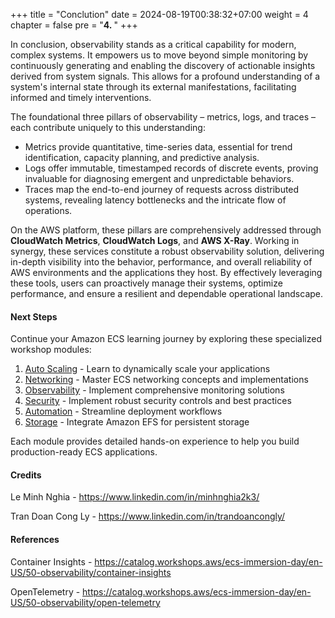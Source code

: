 +++
title = "Conclution"
date = 2024-08-19T00:38:32+07:00
weight = 4
chapter = false
pre = "<b>4. </b>"
+++

In conclusion, observability stands as a critical capability for modern, complex systems. It empowers us to move beyond simple monitoring by continuously generating and enabling the discovery of actionable insights derived from system signals. This allows for a profound understanding of a system's internal state through its external manifestations, facilitating informed and timely interventions.

The foundational three pillars of observability – metrics, logs, and traces – each contribute uniquely to this understanding:

- Metrics provide quantitative, time-series data, essential for trend identification, capacity planning, and predictive analysis.
- Logs offer immutable, timestamped records of discrete events, proving invaluable for diagnosing emergent and unpredictable behaviors.
- Traces map the end-to-end journey of requests across distributed systems, revealing latency bottlenecks and the intricate flow of operations.

On the AWS platform, these pillars are comprehensively addressed through **CloudWatch Metrics**, **CloudWatch Logs**, and **AWS X-Ray**. Working in synergy, these services constitute a robust observability solution, delivering in-depth visibility into the behavior, performance, and overall reliability of AWS environments and the applications they host. By effectively leveraging these tools, users can proactively manage their systems, optimize performance, and ensure a resilient and dependable operational landscape.

#### Next Steps

Continue your Amazon ECS learning journey by exploring these specialized workshop modules:

1. [Auto Scaling](https://aws-fcj-ecs-workshop.github.io/Amazon-ECS-Immersion-Day/auto-scaling/) - Learn to dynamically scale your applications
2. [Networking](https://aws-fcj-ecs-workshop.github.io/Amazon-ECS-Immersion-Day/networking/) - Master ECS networking concepts and implementations
3. [Observability](https://aws-fcj-ecs-workshop.github.io/Amazon-ECS-Immersion-Day/observability/) - Implement comprehensive monitoring solutions
4. [Security](https://aws-fcj-ecs-workshop.github.io/Amazon-ECS-Immersion-Day/security/) - Implement robust security controls and best practices
5. [Automation](https://aws-fcj-ecs-workshop.github.io/Amazon-ECS-Immersion-Day/automation/) - Streamline deployment workflows
6. [Storage](https://aws-fcj-ecs-workshop.github.io/Amazon-ECS-Immersion-Day/storage) - Integrate Amazon EFS for persistent storage

Each module provides detailed hands-on experience to help you build production-ready ECS applications.

#### Credits

Le Minh Nghia - https://www.linkedin.com/in/minhnghia2k3/

Tran Doan Cong Ly - https://www.linkedin.com/in/trandoancongly/

#### References

Container Insights - https://catalog.workshops.aws/ecs-immersion-day/en-US/50-observability/container-insights

OpenTelemetry - https://catalog.workshops.aws/ecs-immersion-day/en-US/50-observability/open-telemetry
